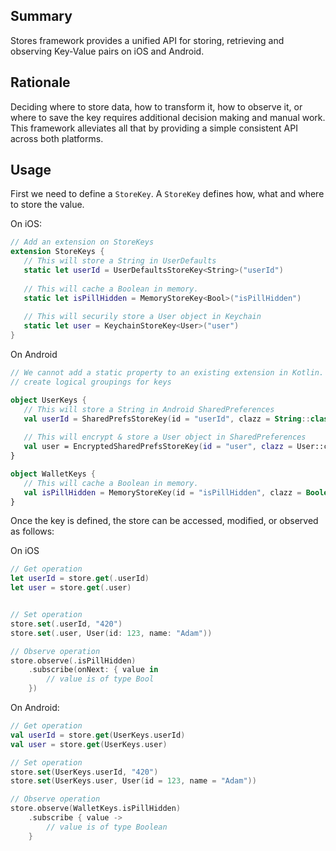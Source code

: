 ## Summary
Stores framework provides a unified API for storing, retrieving and observing Key-Value pairs on iOS and Android.

## Rationale
Deciding where to store data, how to transform it, how to observe it, or where to save the key requires additional decision making and manual work. This framework alleviates all that by providing a simple consistent API across both platforms.

## Usage
First we need to define a `StoreKey`. A `StoreKey` defines how, what and where to store the value.

On iOS:
```swift
// Add an extension on StoreKeys
extension StoreKeys {
   // This will store a String in UserDefaults
   static let userId = UserDefaultsStoreKey<String>("userId")
   
   // This will cache a Boolean in memory.
   static let isPillHidden = MemoryStoreKey<Bool>("isPillHidden")
   
   // This will securily store a User object in Keychain
   static let user = KeychainStoreKey<User>("user")
}
```

On Android
```kotlin
// We cannot add a static property to an existing extension in Kotlin. Instead,
// create logical groupings for keys

object UserKeys {
   // This will store a String in Android SharedPreferences
   val userId = SharedPrefsStoreKey(id = "userId", clazz = String::class.java)
   
   // This will encrypt & store a User object in SharedPreferences
   val user = EncryptedSharedPrefsStoreKey(id = "user", clazz = User::class.java)
}

object WalletKeys {
   // This will cache a Boolean in memory.
   val isPillHidden = MemoryStoreKey(id = "isPillHidden", clazz = Boolean::class.java)
}
```

Once the key is defined, the store can be accessed, modified, or observed as follows:

On iOS
```swift
// Get operation
let userId = store.get(.userId)
let user = store.get(.user)


// Set operation
store.set(.userId, "420")
store.set(.user, User(id: 123, name: "Adam"))

// Observe operation
store.observe(.isPillHidden)
    .subscribe(onNext: { value in
        // value is of type Bool
    })
```

On Android:
```kotlin
// Get operation
val userId = store.get(UserKeys.userId)
val user = store.get(UserKeys.user)

// Set operation
store.set(UserKeys.userId, "420")
store.set(UserKeys.user, User(id = 123, name = "Adam"))

// Observe operation
store.observe(WalletKeys.isPillHidden)
    .subscribe { value -> 
        // value is of type Boolean
    }
```